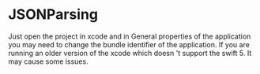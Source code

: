 # JSONParsing


Just open the project in xcode and in General 
properties of the application you may need to change 
the bundle identifier of the application. If you 
are running an older version of the xcode which doesn
't support the swift 5. It may cause some issues.
